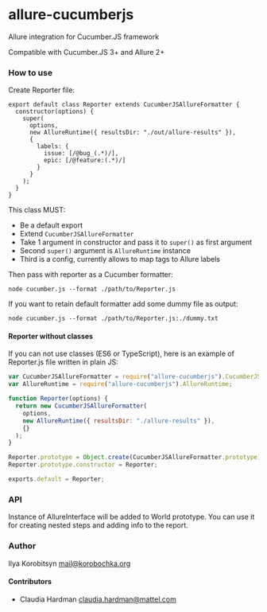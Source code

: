 # allure-cucumberjs

Allure integration for Cucumber.JS framework

Compatible with Cucumber.JS 3+ and Allure 2+

### How to use
Create Reporter file:
```ecmascript 6
export default class Reporter extends CucumberJSAllureFormatter {
  constructor(options) {
    super(
      options,
      new AllureRuntime({ resultsDir: "./out/allure-results" }),
      {
        labels: {
          issue: [/@bug_(.*)/],
          epic: [/@feature:(.*)/]
        }
      }
    );
  }
}
```
This class MUST:
* Be a default export
* Extend `CucumberJSAllureFormatter`
* Take 1 argument in constructor and pass it to `super()` as first argument
* Second `super()` argument is `AllureRuntime` instance
* Third is a config, currently allows to map tags to Allure labels

Then pass with reporter as a Cucumber formatter:
```
node cucumber.js --format ./path/to/Reporter.js
```
If you want to retain default formatter add some dummy file as output:
```
node cucumber.js --format ./path/to/Reporter.js:./dummy.txt
```

#### Reporter without classes
If you can not use classes (ES6 or TypeScript), here is an example of Reporter.js file written in plain JS:
```javascript
var CucumberJSAllureFormatter = require("allure-cucumberjs").CucumberJSAllureFormatter;
var AllureRuntime = require("allure-cucumberjs").AllureRuntime;

function Reporter(options) {
  return new CucumberJSAllureFormatter(
    options,
    new AllureRuntime({ resultsDir: "./allure-results" }),
    {}
  );
}

Reporter.prototype = Object.create(CucumberJSAllureFormatter.prototype);
Reporter.prototype.constructor = Reporter;

exports.default = Reporter;
```

### API
Instance of AllureInterface will be added to World prototype.
You can use it for creating nested steps and adding info to the report. 

### Author

Ilya Korobitsyn <mail@korobochka.org>

#### Contributors

* Claudia Hardman <claudia.hardman@mattel.com>
